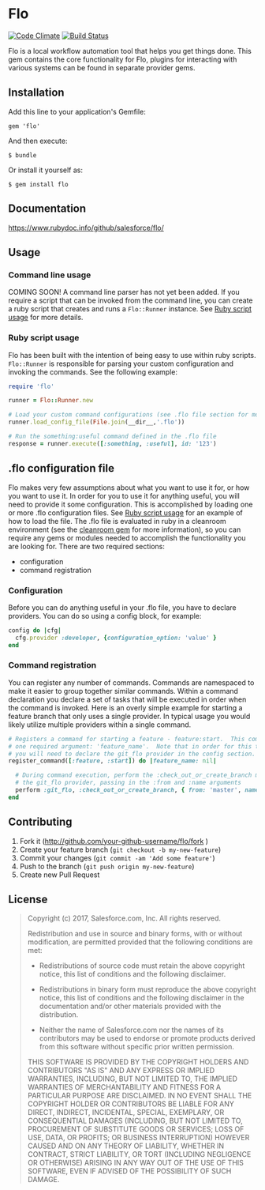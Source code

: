 # Flo
[![Code Climate](https://codeclimate.com/github/codeclimate/codeclimate/badges/gpa.svg)](https://codeclimate.com/github/codeclimate/codeclimate) [![Build Status](https://semaphoreci.com/api/v1/justinpowers/flo/branches/master/shields_badge.svg)](https://semaphoreci.com/justinpowers/flo)


Flo is a local workflow automation tool that helps you get things done.  This gem contains the core functionality for Flo, plugins for interacting with various systems can be found in separate provider gems.

## Installation

Add this line to your application's Gemfile:

```shell
gem 'flo'
```
And then execute:

```shell
$ bundle
```
Or install it yourself as:

```shell
$ gem install flo
```

## Documentation
https://www.rubydoc.info/github/salesforce/flo/

## Usage

### Command line usage

COMING SOON!
A command line parser has not yet been added.  If you require a script that can be invoked from the command line, you can create a ruby script that creates and runs a `Flo::Runner` instance.  See [Ruby script usage](#Ruby_script_usage) for more details.

### Ruby script usage

Flo has been built with the intention of being easy to use within ruby scripts.  `Flo::Runner` is responsible for parsing your custom configuration and invoking the commands.  See the following example:

```ruby
require 'flo'

runner = Flo::Runner.new

# Load your custom command configurations (see .flo file section for more details)
runner.load_config_file(File.join(__dir__,'.flo'))

# Run the something:useful command defined in the .flo file
response = runner.execute([:something, :useful], id: '123')
```


## .flo configuration file

Flo makes very few assumptions about what you want to use it for, or how you want to use it.  In order for you to use it for anything useful, you will need to provide it some configuration.  This is accomplished by loading one or more .flo configuration files.  See [Ruby script usage](#Ruby_script_usage) for an example of how to load the file.  The .flo file is evaluated in ruby in a cleanroom environment (see the [cleanroom gem](https://github.com/sethvargo/cleanroom) for more information), so you can require any gems or modules needed to accomplish the functionality you are looking for.  There are two required sections:
* configuration
* command registration

### Configuration

Before you can do anything useful in your .flo file, you have to declare providers.  You can do so using a config block, for example:

```ruby
config do |cfg|
  cfg.provider :developer, {configuration_option: 'value' }
end
```

### Command registration

You can register any number of commands.  Commands are namespaced to make it easier to group together similar commands.  Within a command declaration you declare a set of tasks that will be executed in order when the command is invoked.  Here is an overly simple example for starting a feature branch that only uses a single provider.  In typical usage you would likely utilize multiple providers within a single command.

```ruby
# Registers a command for starting a feature - feature:start.  This command has
# one required argument: 'feature_name'.  Note that in order for this to work,
# you will need to declare the git_flo provider in the config section.
register_command([:feature, :start]) do |feature_name: nil|

  # During command execution, perform the :check_out_or_create_branch method on
  # the git_flo provider, passing in the :from and :name arguments
  perform :git_flo, :check_out_or_create_branch, { from: 'master', name: feature_name }
end
```

## Contributing

1. Fork it (http://github.com/your-github-username/flo/fork )
2. Create your feature branch (`git checkout -b my-new-feature`)
3. Commit your changes (`git commit -am 'Add some feature'`)
4. Push to the branch (`git push origin my-new-feature`)
5. Create new Pull Request

## License

>Copyright (c) 2017, Salesforce.com, Inc.
>All rights reserved.
>
>Redistribution and use in source and binary forms, with or without modification, are permitted provided that the following conditions are met:
>
>* Redistributions of source code must retain the above copyright notice, this list of conditions and the following disclaimer.
>
>* Redistributions in binary form must reproduce the above copyright notice, this list of conditions and the following disclaimer in the documentation and/or other materials provided with the distribution.
>
>* Neither the name of Salesforce.com nor the names of its contributors may be used to endorse or promote products derived from this software without specific prior written permission.
>
>THIS SOFTWARE IS PROVIDED BY THE COPYRIGHT HOLDERS AND CONTRIBUTORS "AS IS" AND ANY EXPRESS OR IMPLIED WARRANTIES, INCLUDING, BUT NOT LIMITED TO, THE IMPLIED WARRANTIES OF MERCHANTABILITY AND FITNESS FOR A PARTICULAR PURPOSE ARE DISCLAIMED. IN NO EVENT SHALL THE COPYRIGHT HOLDER OR CONTRIBUTORS BE LIABLE FOR ANY DIRECT, INDIRECT, INCIDENTAL, SPECIAL, EXEMPLARY, OR CONSEQUENTIAL DAMAGES (INCLUDING, BUT NOT LIMITED TO, PROCUREMENT OF SUBSTITUTE GOODS OR SERVICES; LOSS OF USE, DATA, OR PROFITS; OR BUSINESS INTERRUPTION) HOWEVER CAUSED AND ON ANY THEORY OF LIABILITY, WHETHER IN CONTRACT, STRICT LIABILITY, OR TORT (INCLUDING NEGLIGENCE OR OTHERWISE) ARISING IN ANY WAY OUT OF THE USE OF THIS SOFTWARE, EVEN IF ADVISED OF THE POSSIBILITY OF SUCH DAMAGE.
